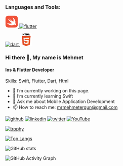 

<h3 align="left">Languages and Tools:</h3>
<p align="left">
  <a href="https://developer.apple.com/swift/" target="_blank" rel="noreferrer"> <img src="https://raw.githubusercontent.com/devicons/devicon/master/icons/swift/swift-original.svg" alt="swift" width="40" height="40"/> </a> 
  <a href="https://flutter.dev" target="_blank" rel="noreferrer"> <img src="https://www.vectorlogo.zone/logos/flutterio/flutterio-icon.svg" alt="flutter" width="40" height="40"/> </a>
  
  <a href="https://dart.dev" target="_blank" rel="noreferrer"> <img src="https://www.vectorlogo.zone/logos/dartlang/dartlang-icon.svg" alt="dart" width="40" height="40"/> </a>   <a href="https://www.w3.org/html/" target="_blank" rel="noreferrer"> <img src="https://raw.githubusercontent.com/devicons/devicon/master/icons/html5/html5-original-wordmark.svg" alt="html5" width="40" height="40"/> </a>  </p>

### Hi there 👋, My name is Mehmet
#### Ios & Flutter Developer

Skills: Swift, Flutter, Dart, Html

- 🔭 I’m currently working on this page. 
- 🌱 I’m currently learning Swift 
- 💬 Ask me about Mobile Application Development 
- 📫 How to reach me: mrmehmetergun@gmail.com 


[<img src='https://cdn.jsdelivr.net/npm/simple-icons@3.0.1/icons/github.svg' alt='github' height='40'>](https://github.com/mhmtergn)  [<img src='https://cdn.jsdelivr.net/npm/simple-icons@3.0.1/icons/linkedin.svg' alt='linkedin' height='40'>](https://www.linkedin.com/in/https://www.linkedin.com/in/mehmet-ergun-7525b358//)  [<img src='https://cdn.jsdelivr.net/npm/simple-icons@3.0.1/icons/twitter.svg' alt='twitter' height='40'>](https://twitter.com/mrmehmetergun)  [<img src='https://cdn.jsdelivr.net/npm/simple-icons@3.0.1/icons/youtube.svg' alt='YouTube' height='40'>](https://www.youtube.com/channel/fjtJMK1B-iWaTD9SDa708w)  

[![trophy](https://github-profile-trophy.vercel.app/?username=mhmtergn)](https://github.com/ryo-ma/github-profile-trophy)

[![Top Langs](https://github-readme-stats.vercel.app/api/top-langs/?username=mhmtergn)](https://github.com/anuraghazra/github-readme-stats)

![GitHub stats](https://github-readme-stats.vercel.app/api?username=mhmtergn&show_icons=true&count_private=true)  

![GitHub Activity Graph](https://activity-graph.herokuapp.com/graph?username=mhmtergn)  


